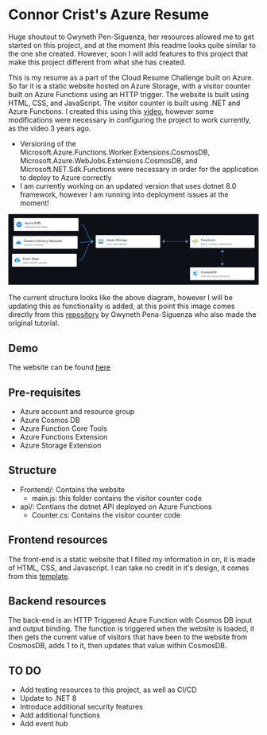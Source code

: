 # Connor Crist's Azure Resume
Huge shoutout to Gwyneth Pen-Siguenza, her resources allowed me to get started on this project, and at the moment this readme looks quite similar to the one she created. However, soon I will add features to this project that make this project different from what she has created. 

This is my resume as a part of the Cloud Resume Challenge built on Azure. So far it is a static website hosted on Azure Storage, with a visitor counter built on Azure Functions using an HTTP trigger. The website is built using HTML, CSS, and JavaScript. The visitor counter is built using .NET and Azure Functions. I created this using this [video](https://www.youtube.com/watch?v=ieYrBWmkfno&feature=youtu.be), however some modifications were necessary in configuring the project to work currently, as the video 3 years ago. 

- Versioning of the Microsoft.Azure.Functions.Worker.Extensions.CosmosDB, Microsoft.Azure.WebJobs.Extensions.CosmosDB, and Microsoft.NET.Sdk.Functions were necessary in order for the application to deploy to Azure correctly
- I am currently working on an updated version that uses dotnet 8.0 framework, however I am running into deployment issues at the moment! 

![](image.png)

The current structure looks like the above diagram, however I will be updating this as functionality is added, at this point this image comes directly from this [repository](https://github.com/madebygps/azure-resume/tree/main) by Gwyneth Pena-Siguenza who also made the original tutorial.

## Demo
The website can be found [here]()

## Pre-requisites
- Azure account and resource group
- Azure Cosmos DB
- Azure Function Core Tools
- Azure Functions Extension
- Azure Storage Extension

## Structure
- Frontend/: Contains the website
    - main.js: this folder contains the visitor counter code
- api/: Contians the dotnet API deployed on Azure Functions
    - Counter.cs: Contains the visitor counter code

## Frontend resources
The front-end is a static website that I filled my information in on, it is made of HTML, CSS, and Javascript. I can take no credit in it's design, it comes from this [template](https://styleshout.com/free-templates/ceevee/).

## Backend resources
The back-end is an HTTP Triggered Azure Function with Cosmos DB input and output binding. The function is triggered when the website is loaded, it then gets the current value of visitors that have been to the website from CosmosDB, adds 1 to it, then updates that value within CosmosDB.

## TO DO
- Add testing resources to this project, as well as CI/CD
- Update to .NET 8
- Introduce additional security features
- Add additional functions
- Add event hub 